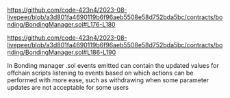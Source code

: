 https://github.com/code-423n4/2023-08-livepeer/blob/a3d801fa4690119b6f96aeb5508e58d752bda5bc/contracts/bonding/BondingManager.sol#L176-L180

https://github.com/code-423n4/2023-08-livepeer/blob/a3d801fa4690119b6f96aeb5508e58d752bda5bc/contracts/bonding/BondingManager.sol#L186-L190

In Bonding manager .sol
events emitted can contain the updated values for offchain scripts listening to events based on which actions can be performed with more ease, such as withdrawing when some parameter updates are not acceptable for some users